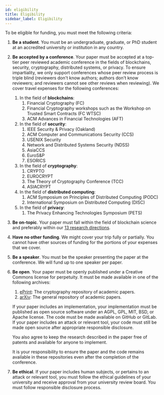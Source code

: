 ```yaml
---
id: eligibility
title: Eligibility
sidebar_label: Eligibility
---
```


To be eligible for funding, you must meet the following criteria:

1. **Be a student**. You must be an undergraduate, graduate, or PhD student at an accredited university or institution in any country.

1. **Be accepted by a conference**. Your paper must be accepted at a top-tier peer reviewed academic conference in the fields of blockchains, security, cryptography, distributed systems, or privacy. To ensure impartiality, we only support conferences whose peer review process is triple blind (reviewers don't know authors; authors don't know reviewers; and reviewers cannot see other reviews when reviewing). We cover travel expenses for the following conferences:
    1. In the field of **blockchains**:
        1. Financial Cryptography (FC)
        1. Financial Cryptography workshops such as the Workshop on Trusted Smart Contracts (FC WTSC)
        1. ACM Advances in Financial Technologies (AFT)
    1. In the field of **security**:
        1. IEEE Security & Privacy (Oakland)
        1. ACM Computer and Communications Security (CCS)
        1. USENIX Security
        1. Network and Distributed Systems Security (NDSS)
        1. AsiaCCS
        1. EuroS&P
        1. ESORICS
    1. In the field of **cryptography**:
        1. CRYPTO
        1. EUROCRYPT
        1. The Theory of Cryptography Conference (TCC)
        1. ASIACRYPT
    1. In the field of **distributed computing**:
        1. ACM Symposium on Principles of Distributed Computing (PODC)
        1. International Symposium on Distributed Computing (DISC)
    1. In the field of **privacy**:
        1. The Privacy Enhancing Technologies Symposium (PETS)

1. **Be on-topic**. Your paper must fall within the field of blockchain science and preferably within our [13 research directions](/directions).

1. **Have no other funding**. We might cover your trip fully or partially. You cannot have other sources of funding for the portions of your expenses that we cover.

1. **Be a speaker**. You must be the speaker presenting the paper at the conference. We will fund up to one speaker per paper.

1. **Be open**. Your paper must be openly published under a Creative Commons license for perpetuity. It must be made available in one of the following archives:
    1. [ePrint](https://eprint.iacr.org/): The cryptography repository of academic papers.
    1. [arXiv](https://arxiv.org/): The general repository of academic papers.

    If your paper includes an implementation, your implementation must be published as open source software under an AGPL, GPL, MIT, BSD, or Apache license. The code must be made available on GitHub or GitLab. If your paper includes an attack or relevant tool, your code must still be made open source after appropriate responsible disclosure.

    You also agree to keep the research described in the paper free of patents and available for anyone to implement.

    It is your responsibility to ensure the paper and the code remains available in these repositories even after the completion of the conference.

1. **Be ethical**. If your paper includes human subjects, or pertains to an attack or relevant tool, you    must follow the ethical guidelines of your university and receive approval from your university review board. You must follow responsible disclosure process.
